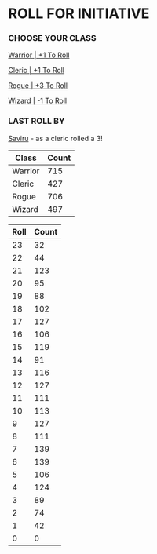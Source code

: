 # ROLL FOR INITIATIVE
### CHOOSE YOUR CLASS

[Warrior | +1 To Roll](https://github.com/benjaminsampica/benjaminsampica/issues/new?title=roll%7Cwarrior&body=Just+click+%27Submit+new+issue%27.)

[Cleric | +1 To Roll](https://github.com/benjaminsampica/benjaminsampica/issues/new?title=roll%7Ccleric&body=Just+click+%27Submit+new+issue%27.)

[Rogue | +3 To Roll](https://github.com/benjaminsampica/benjaminsampica/issues/new?title=roll%7Crogue&body=Just+click+%27Submit+new+issue%27.)

[Wizard | -1 To Roll](https://github.com/benjaminsampica/benjaminsampica/issues/new?title=roll%7Cwizard&body=Just+click+%27Submit+new+issue%27.)
### LAST ROLL BY
[Saviru](https://www.github.com/Saviru) - as a cleric rolled a 3!

|Class|Count|
|-|-|
|Warrior|715|
|Cleric|427|
|Rogue|706|
|Wizard|497|

|Roll|Count|
|-|-|
|23|32
|22|44
|21|123
|20|95
|19|88
|18|102
|17|127
|16|106
|15|119
|14|91
|13|116
|12|127
|11|111
|10|113
|9|127
|8|111
|7|139
|6|139
|5|106
|4|124
|3|89
|2|74
|1|42
|0|0
